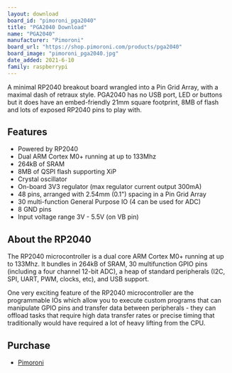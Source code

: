 ```yaml
---
layout: download
board_id: "pimoroni_pga2040"
title: "PGA2040 Download"
name: "PGA2040"
manufacturer: "Pimoroni"
board_url: "https://shop.pimoroni.com/products/pga2040"
board_image: "pimoroni_pga2040.jpg"
date_added: 2021-6-10
family: raspberrypi
---
```


A minimal RP2040 breakout board wrangled into a Pin Grid Array, with a maximal dash of retraux style. PGA2040 has no USB port, LED or buttons but it does have an embed-friendly 21mm square footprint, 8MB of flash and lots of exposed RP2040 pins to play with.

## Features
* Powered by RP2040
* Dual ARM Cortex M0+ running at up to 133Mhz
* 264kB of SRAM
* 8MB of QSPI flash supporting XiP
* Crystal oscillator
* On-board 3V3 regulator (max regulator current output 300mA)
* 48 pins, arranged with 2.54mm (0.1") spacing in a Pin Grid Array
* 30 multi-function General Purpose IO (4 can be used for ADC)
* 8 GND pins
* Input voltage range 3V - 5.5V (on VB pin)

## About the RP2040
The RP2040 microcontroller is a dual core ARM Cortex M0+ running at up to 133Mhz. It bundles in 264kB of SRAM, 30 multifunction GPIO pins (including a four channel 12-bit ADC), a heap of standard peripherals (I2C, SPI, UART, PWM, clocks, etc), and USB support.

One very exciting feature of the RP2040 microcontroller are the programmable IOs which allow you to execute custom programs that can manipulate GPIO pins and transfer data between peripherals - they can offload tasks that require high data transfer rates or precise timing that traditionally would have required a lot of heavy lifting from the CPU.

## Purchase
* [Pimoroni](https://shop.pimoroni.com/products/pga2040)
